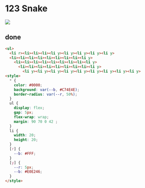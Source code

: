# 123 Snake

![](https://raw.githubusercontent.com/sari3l/css_battle/main/media/16792107160693/16792107229223.png)

## done

```html
<ul>
  <li r><li><li><li><li y><li y><li y><li y><li y>
  <li><li><li><li><li><li><li><li><li y>
    <li><li><li><li><li><li><li><li><li y>
      <li><li><li><li><li><li><li><li><li y>
        <li y><li y><li y><li y><li y><li y><li y><li y><li y>
<style>
  * {
    color: #0000;
    background: var(--b, #C74E4E);
    border-radius: var(--r, 50%);
  }
  ul {
    display: flex;
    gap: 5px;
    flex-wrap: wrap; 
    margin: 90 70 0 42 ;
  }
  li {
    width: 20;
    height: 20;
  }
  [r] {
    --b: #FFF;
  }
  [y] {
    --r: 5px;
    --b: #E0E246;
  }
</style>
```